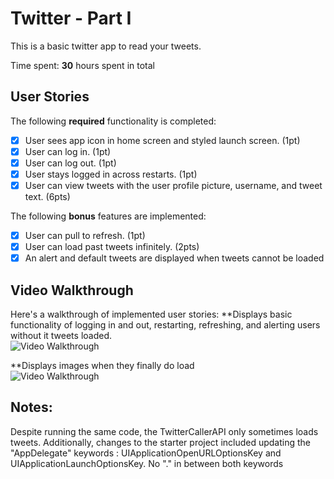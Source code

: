 # Twitter - Part I

This is a basic twitter app to read your tweets.

Time spent: **30** hours spent in total

## User Stories

The following **required** functionality is completed:

- [x] User sees app icon in home screen and styled launch screen. (1pt)
- [x] User can log in. (1pt)
- [x] User can log out. (1pt)
- [x] User stays logged in across restarts. (1pt)
- [x] User can view tweets with the user profile picture, username, and tweet text. (6pts)

The following **bonus** features are implemented:

- [x] User can pull to refresh. (1pt)
- [x] User can load past tweets infinitely. (2pts)
- [x] An alert and default tweets are displayed when tweets cannot be loaded

## Video Walkthrough

Here's a walkthrough of implemented user stories:
**Displays basic functionality of logging in and out, 
restarting, refreshing, and alerting users without it tweets loaded.<br/>
<img src='https://i.imgur.com/o9vzOVP.gif' title='Video Walkthrough' width='' alt='Video Walkthrough' /><br/>

**Displays images when they finally do load<br/>
<img src='https://i.imgur.com/846kxjG.gif' title='Video Walkthrough' width='' alt='Video Walkthrough' /><br/>

## Notes:
Despite running the same code, the TwitterCallerAPI only sometimes loads tweets. Additionally, changes to 
the starter project included updating the "AppDelegate" keywords : UIApplicationOpenURLOptionsKey and UIApplicationLaunchOptionsKey. No "." in between both keywords
